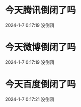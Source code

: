 # 今天腾讯倒闭了吗

2024-1-7 0:17:19 没倒闭

# 今天微博倒闭了吗

2024-1-7 0:17:19 没倒闭

# 今天百度倒闭了吗

2024-1-7 0:17:21 没倒闭

